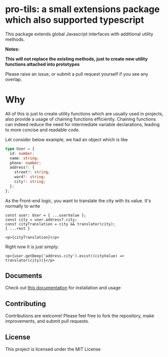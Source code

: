 # pro-tils: a small extensions package which also supported typescript

This package extends global Javascript interfaces with additional utility methods.

**Notes:**

**This will not replace the existing methods, just to create new utility functions attached into prototypes**

Please raise an issue, or submit a pull request yourself if you see any overlap.

# Why

All of this is just to create utility functions which are usually used in projects, also provide a usage of chaining functions efficiently.
Chaining functions can indeed reduce the need for intermediate variable declarations, leading to more concise and readable code.

Let consider below example, we had an object which is like

```typescript
type User = {
  id: number;
  name: string;
  phone: number;
  address?: {
    street?: string;
    ward?: string;
    city?: string;
  };
};
```

As the Front-end logic, you want to translate the city with its value. It's normally to write

```tsx
const user: User = { ...userValue };
const city = user.address?.city;
const cityTranslation = city && translator(city);
{ ...rest }

<p>{cityTranslation}</p>

```

Right now it is just simply:

```tsx
<p>{user.getDeep('address.city').exist((cityValue) => translator(city))}</p>
```

## Documents

Check out [this documentation](https://cashelng.github.io/pro-tils/) for installation and usage

## Contributing

Contributions are welcome! Please feel free to fork the repository, make improvements, and submit pull requests.

## License

This project is licensed under the MIT License
